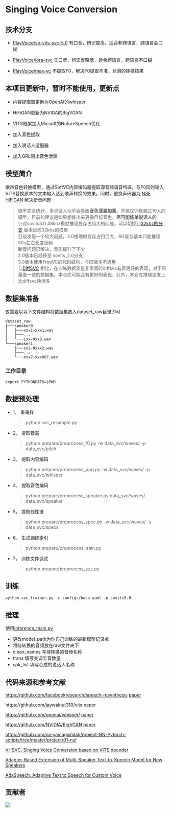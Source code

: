 # Singing Voice Conversion

## 技术分支

- [PlayVoice/so-vits-svc-5.0](https://github.com/PlayVoice/so-vits-svc-5.0) 有口音，辨识度高，适合非跨语言，跨语言会口糊
  
- [PlayVoice/lora-svc](https://github.com/PlayVoice/lora-svc) 无口音，辨识度略低，适合跨语言，跨语言不口糊

- [PlayVoice/max-vc](https://github.com/PlayVoice/max-vc) 不提取F0，解决F0提取不准，丝滑的转换结果

## 本项目更新中，暂时不能使用，更新点

- 内容提取器更新为OpenAI的whisper
  
- HiFiGAN更新为NVIDA的BigVGAN
  
- VITS框架加入Micsoft的NatureSpeech优化
  
- 加入音色提取

- 加入说话人适配器

- 加入GRL阻止音色泄漏

## 模型简介
歌声音色转换模型，通过SoftVC内容编码器提取源音频语音特征，与F0同时输入VITS替换原本的文本输入达到歌声转换的效果。同时，更换声码器为 [NSF HiFiGAN](https://github.com/openvpi/DiffSinger/tree/refactor/modules/nsf_hifigan) 解决断音问题

> 据不完全统计，多说话人似乎会导致**音色泄漏加重**，不建议训练超过10人的模型，目前的建议是如果想炼出来更像目标音色，**尽可能炼单说话人的**\
> 针对sovits3.0 48khz模型推理显存占用大的问题，可以切换到[32khz的分支](https://github.com/innnky/so-vits-svc/tree/32k) 版本训练32khz的模型\
> 目前发现一个较大问题，3.0推理时显存占用巨大，6G显存基本只能推理30s左右长度音频\
> 断音问题已解决，音质提升了不少\
> 2.0版本已经移至 sovits_2.0分支\
> 3.0版本使用FreeVC的代码结构，与旧版本不通用\
> 与[DiffSVC](https://github.com/prophesier/diff-svc) 相比，在训练数据质量非常高时diffsvc有着更好的表现，对于质量差一些的数据集，本仓库可能会有更好的表现，此外，本仓库推理速度上比diffsvc快很多


## 数据集准备
仅需要以以下文件结构将数据集放入dataset_raw目录即可
```shell
dataset_raw
├───speaker0
│   ├───xxx1-xxx1.wav
│   ├───...
│   └───Lxx-0xx8.wav
└───speaker1
    ├───xx2-0xxx2.wav
    ├───...
    └───xxx7-xxx007.wav
```

### 工作目录
    export PYTHONPATH=$PWD

## 数据预处理
- 1， 重采样
    > python svc_resample.py
- 2， 提取音高
    > python prepare/preprocess_f0.py -w data_svc/waves/ -p data_svc/pitch
- 3， 提取内容编码
    > python prepare/preprocess_ppg.py -w data_svc/waves/ -p data_svc/whisper
- 4， 提取音色编码
    > python prepare/preprocess_speaker.py data_svc/waves/ data_svc/speaker
- 5， 提取线性谱
    > python prepare/preprocess_spec.py -w data_svc/waves/ -s data_svc/specs
- 6， 生成训练索引
    > python prepare/preprocess_train.py
- 7， 训练文件调试
    > python prepare/preprocess_zzz.py

## 训练
```shell
python svc_trainer.py -c configs/base.yaml -n sovits5.0
```

## 推理

使用[inference_main.py](inference_main.py)
+ 更改model_path为你自己训练的最新模型记录点
+ 将待转换的音频放在raw文件夹下
+ clean_names 写待转换的音频名称
+ trans 填写变调半音数量
+ spk_list 填写合成的说话人名称

## 代码来源和参考文献

https://github.com/facebookresearch/speech-resynthesis [paper](https://arxiv.org/abs/2104.00355)

https://github.com/jaywalnut310/vits [paper](https://arxiv.org/abs/2106.06103)

https://github.com/openai/whisper/ [paper](https://arxiv.org/abs/2212.04356)

https://github.com/NVIDIA/BigVGAN [paper](https://arxiv.org/abs/2206.04658)

https://github.com/nii-yamagishilab/project-NN-Pytorch-scripts/tree/master/project/01-nsf

[VI-SVC, Singing Voice Conversion based on VITS decoder](https://zhuanlan.zhihu.com/p/564060769)

[Adapter-Based Extension of Multi-Speaker Text-to-Speech Model for New Speakers](https://arxiv.org/abs/2211.00585)

[AdaSpeech: Adaptive Text to Speech for Custom Voice](https://arxiv.org/pdf/2103.00993.pdf)

## 贡献者

<a href="https://github.com/PlayVoice/so-vits-svc/graphs/contributors">
  <img src="https://contrib.rocks/image?repo=PlayVoice/so-vits-svc" />
</a>
